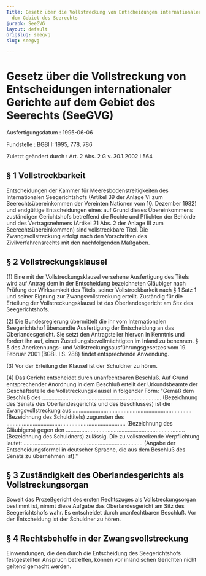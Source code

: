 ```yaml
---
Title: Gesetz über die Vollstreckung von Entscheidungen internationaler Gerichte auf
  dem Gebiet des Seerechts
jurabk: SeeGVG
layout: default
origslug: seegvg
slug: seegvg

---
```


# Gesetz über die Vollstreckung von Entscheidungen internationaler Gerichte auf dem Gebiet des Seerechts (SeeGVG)

Ausfertigungsdatum
:   1995-06-06

Fundstelle
:   BGBl I: 1995, 778, 786

Zuletzt geändert durch
:   Art. 2 Abs. 2 G v. 30.1.2002 I 564


## § 1 Vollstreckbarkeit

Entscheidungen der Kammer für Meeresbodenstreitigkeiten des Internationalen Seegerichtshofs (Artikel 39 der Anlage VI zum Seerechtsübereinkommen der Vereinten Nationen vom 10. Dezember 1982) und endgültige Entscheidungen eines auf Grund dieses Übereinkommens zuständigen Gerichtshofs betreffend die Rechte und Pflichten der Behörde und des Vertragsnehmers (Artikel 21 Abs. 2 der Anlage III zum Seerechtsübereinkommen) sind vollstreckbare Titel. Die Zwangsvollstreckung erfolgt nach den Vorschriften des Zivilverfahrensrechts mit den nachfolgenden Maßgaben.


## § 2 Vollstreckungsklausel

(1) Eine mit der Vollstreckungsklausel versehene Ausfertigung des Titels wird auf Antrag dem in der Entscheidung bezeichneten Gläubiger nach Prüfung der Wirksamkeit des Titels, seiner Vollstreckbarkeit nach § 1 Satz 1 und seiner Eignung zur Zwangsvollstreckung erteilt. Zuständig für die Erteilung der Vollstreckungsklausel ist das Oberlandesgericht am Sitz des Seegerichtshofs.

(2) Die Bundesregierung übermittelt die ihr vom Internationalen Seegerichtshof übersandte Ausfertigung der Entscheidung an das Oberlandesgericht. Sie setzt den Antragsteller hiervon in Kenntnis und fordert ihn auf, einen Zustellungsbevollmächtigten im Inland zu benennen. § 5 des Anerkennungs- und Vollstreckungsausführungsgesetzes vom 19. Februar 2001 (BGBl. I S. 288) findet entsprechende Anwendung.

(3) Vor der Erteilung der Klausel ist der Schuldner zu hören.

(4) Das Gericht entscheidet durch unanfechtbaren Beschluß. Auf Grund entsprechender Anordnung in dem Beschluß erteilt der Urkundsbeamte der Geschäftsstelle die Vollstreckungsklausel in folgender Form:
"Gemäß dem Beschluß des
.............................................................................
(Bezeichnung des Senats des Oberlandesgerichts und des Beschlusses)
ist die Zwangsvollstreckung aus
.............................................................................
(Bezeichnung des Schuldtitels)
zugunsten des
.............................................................................
(Bezeichnung des Gläubigers)
gegen den
.............................................................................
(Bezeichnung des Schuldners)
zulässig.
Die zu vollstreckende Verpflichtung lautet:
.............................................................................
(Angabe der Entscheidungsformel in deutscher Sprache, die aus dem Beschluß
des Senats zu übernehmen ist)."


## § 3 Zuständigkeit des Oberlandesgerichts als Vollstreckungsorgan

Soweit das Prozeßgericht des ersten Rechtszuges als Vollstreckungsorgan bestimmt ist, nimmt diese Aufgabe das Oberlandesgericht am Sitz des Seegerichtshofs wahr. Es entscheidet durch unanfechtbaren Beschluß. Vor der Entscheidung ist der Schuldner zu hören.


## § 4 Rechtsbehelfe in der Zwangsvollstreckung

Einwendungen, die den durch die Entscheidung des Seegerichtshofs festgestellten Anspruch betreffen, können vor inländischen Gerichten nicht geltend gemacht werden.

